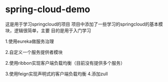 # spring-cloud-demo
这是用于学习springcloud的项目
项目中添加了一些学习的springcloud的基本模块，逻辑很简单，主要
目的是用于入门学习

1.使用eureka做服务治理

2.自定义一个服务提供者模块

2.使用ribbon实现客户端负载均衡（目前没有提供多个服务）

3.使用feign实现声明式的客户端负载均衡
4.添加zull
